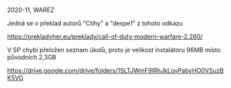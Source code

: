 2020-11, WAREZ

Jedná se o překlad autorů "Ctihy" a "despe1" z tohoto odkazu

https://prekladyher.eu/preklady/call-of-duty-modern-warfare-2.260/

V SP chybí přeložen seznam úkolů, proto je velikost instalátoru 96MB místo původních 2,3GB

https://drive.google.com/drive/folders/1SLTJWmF9lRhJkLovPabyHO0VSuzBK5VG
